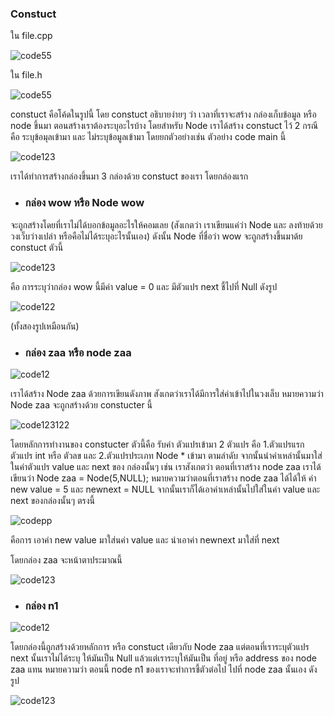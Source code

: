 ### Constuct 

ใน file.cpp



![code55](https://media.discordapp.net/attachments/784804366904590388/1080246587898466365/image.png?width=681&height=437)


ใน file.h


![code55](https://media.discordapp.net/attachments/784804366904590388/1080246541048098847/image.png?width=527&height=437)

constuct คือโค้ดในรูปนี้ โดย constuct อธิบายง่ายๆ ว่า เวลาที่เราจะสร้าง กล่องเก็บข้อมูล หรือ node ขึ้นมา ตอนสร้างเราต้องระบุอะไรบ้าง โดยสำหรับ Node เราได้สร้าง constuct ไว้ 2 กรณี คือ ระบุข้อมุลเข้ามา และ ไม่ระบุข้อมูลเข้ามา โดยยกตัวอย่างเช่น ตัวอย่าง code main นี้ 

![code123](https://media.discordapp.net/attachments/784804366904590388/1080247788102750228/image.png)

เราได้ทำการสร้างกล่องขึ้นมา 3 กล่องด้วย constuct ของเรา โดยกล่องแรก 

- ### กล่อง wow หรือ Node wow 
จะถูกสร้างโดยที่เราไม่ได้บอกข้อมูลอะไรให้คอมเลย (สังเกตว่า เราเขียนแค่ว่า Node และ ลงท้ายด้วยวงเว็บว่างเปล่า หรือคือไม่ได้ระบุอะไรนั้นเอง) ดังนั้น Node ที่ชื่อว่า wow จะถูกสร้างขึ้นมาด้ย constuct ตัวนี้ 

![code123](https://media.discordapp.net/attachments/784804366904590388/1080248971517243543/image.png)

คือ การระบุว่ากล่อง wow นี้มีค่า value = 0 และ มีตัวแปร next ชี้ไปที่ Null ดังรูป

![code122](https://media.discordapp.net/attachments/1029082389852475525/1080249512972521612/IMG_1770.png?width=960&height=419)

(ทั้งสองรูปเหมือนกัน)

- ### กล่อง zaa หรือ node zaa

![code12](https://media.discordapp.net/attachments/784804366904590388/1080250399132504085/image.png)

เราได้สร้าง Node zaa ด้วยการเขียนดังภาพ สังเกตว่าเราได้มีการใส่ค่าเข้าไปในวงเล็บ หมายความว่า Node zaa จะถูกสร้างด้วย constucter นี้ 

![code123122](https://media.discordapp.net/attachments/784804366904590388/1080250800179253268/image.png)

โดยหลักการทำงานของ constucter ตัวนี้คือ รับค่า ตัวแปรเข้ามา 2 ตัวแปร คือ 1.ตัวแปรแรกตัวแปร int หรือ ตัวลข และ 2.ตัวแปรประเภท Node * เข้ามา ตามลำดับ จากนั้นนำค่าเหล่านั้นมาใส่ในค่าตัวแปร value และ next ของ กล่องนั้นๆ เช่น เราสังเกตว่า ตอนที่เราสร้าง node zaa เราได้เขียนว่า Node zaa = Node(5,NULL); หมายความว่าตอนที่เราสร้าง node zaa ได้ได้ให้ ค่า new value = 5 และ newnext = NULL จากนั้นเราก็ได้เอาค่าเหล่านั้นไปใส่ในค่า value และ next ของกล่องนั้นๆ ตรงนี้ 

![codepp](https://media.discordapp.net/attachments/784804366904590388/1080252981187985438/image.png)

คือการ เอาค่า new value มาใส่นค่า value และ นำเอาค่า newnext มาใส่ที่ next 

โดยกล่อง zaa จะหน้าตาประมาณนี้ 

![code123](https://media.discordapp.net/attachments/1029082389852475525/1080253718076866650/IMG_1771.png?width=906&height=437)

- ### กล่อง n1

![code12](https://media.discordapp.net/attachments/1029082389852475525/1080254428671655983/image.png)

โดยกล่องนี้ถูกสร้างด้วยหลักการ หรือ constuct เดียวกับ Node zaa แต่ตอนที่เราระบุตัวแปร next นั้นเราไม่ได้ระบุ ให้มันเป็น Null แล้วแต่เราระบุให้มันเป็น ที่อยู่ หรือ address ของ node zaa แทน หมายความว่า ตอนนี้ node n1 ของเราจะทำการชี้ตัวต่อไป ไปที่ node zaa นั้นเอง ดังรูป

![code123](https://media.discordapp.net/attachments/1029082389852475525/1080255021033197629/IMG_1772.png?width=960&height=279)
